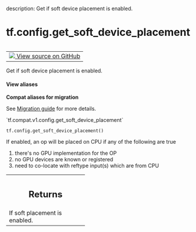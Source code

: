 description: Get if soft device placement is enabled.

<div itemscope itemtype="http://developers.google.com/ReferenceObject">
<meta itemprop="name" content="tf.config.get_soft_device_placement" />
<meta itemprop="path" content="Stable" />
</div>

# tf.config.get_soft_device_placement

<!-- Insert buttons and diff -->

<table class="tfo-notebook-buttons tfo-api nocontent" align="left">
<td>
  <a target="_blank" href="https://github.com/tensorflow/tensorflow/blob/r2.4/tensorflow/python/framework/config.py#L233-L245">
    <img src="https://www.tensorflow.org/images/GitHub-Mark-32px.png" />
    View source on GitHub
  </a>
</td>
</table>



Get if soft device placement is enabled.

<section class="expandable">
  <h4 class="showalways">View aliases</h4>
  <p>
<b>Compat aliases for migration</b>
<p>See
<a href="https://www.tensorflow.org/guide/migrate">Migration guide</a> for
more details.</p>
<p>`tf.compat.v1.config.get_soft_device_placement`</p>
</p>
</section>

<pre class="devsite-click-to-copy prettyprint lang-py tfo-signature-link">
<code>tf.config.get_soft_device_placement()
</code></pre>



<!-- Placeholder for "Used in" -->

If enabled, an op will be placed on CPU if any of the following are true
  1. there's no GPU implementation for the OP
  2. no GPU devices are known or registered
  3. need to co-locate with reftype input(s) which are from CPU

<!-- Tabular view -->
 <table class="responsive fixed orange">
<colgroup><col width="214px"><col></colgroup>
<tr><th colspan="2"><h2 class="add-link">Returns</h2></th></tr>
<tr class="alt">
<td colspan="2">
If soft placement is enabled.
</td>
</tr>

</table>

